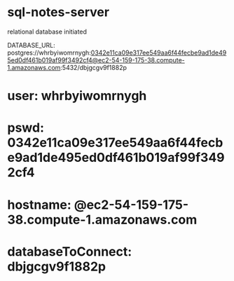 # sql-notes-server
relational database initiated

DATABASE_URL: postgres://whrbyiwomrnygh:0342e11ca09e317ee549aa6f44fecbe9ad1de495ed0df461b019af99f3492cf4@ec2-54-159-175-38.compute-1.amazonaws.com:5432/dbjgcgv9f1882p

# user: whrbyiwomrnygh
# pswd: 0342e11ca09e317ee549aa6f44fecbe9ad1de495ed0df461b019af99f3492cf4
# hostname: @ec2-54-159-175-38.compute-1.amazonaws.com
# databaseToConnect: dbjgcgv9f1882p
